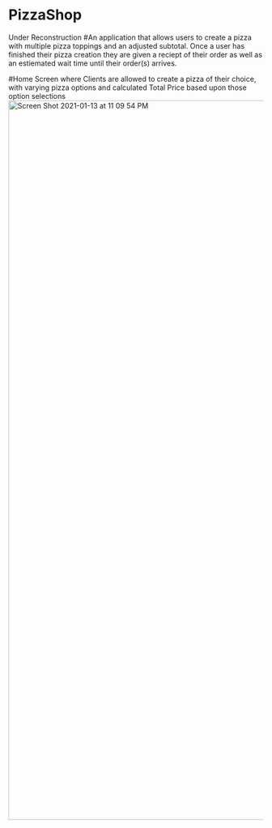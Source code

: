 # PizzaShop
Under Reconstruction 
#An application that allows users to create a pizza with multiple pizza toppings and an adjusted subtotal. Once a user has finished their pizza creation
they are given a reciept of their order as well as an estiemated wait time until their order(s) arrives.

#Home Screen where Clients are allowed to create a pizza of their choice, with varying pizza options and calculated Total Price based upon those option selections
<img width="1421" alt="Screen Shot 2021-01-13 at 11 09 54 PM" src="https://user-images.githubusercontent.com/46074688/110146595-61900580-7da0-11eb-9256-2c5af632d1f5.png">
